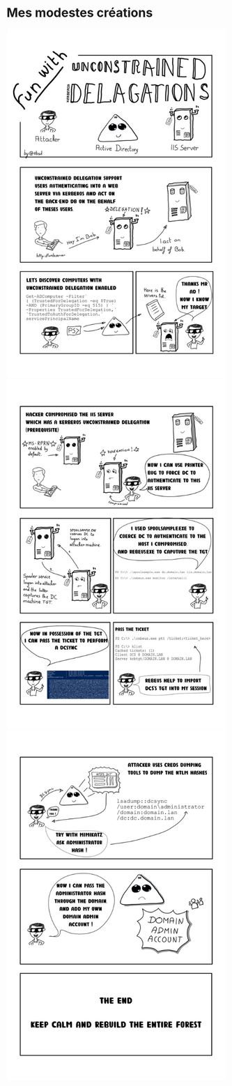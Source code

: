 # Mes modestes créations

<img src="img/planche1.jpg">
<img src="img/planche2.jpg">
<img src="img/planche3.jpg">
